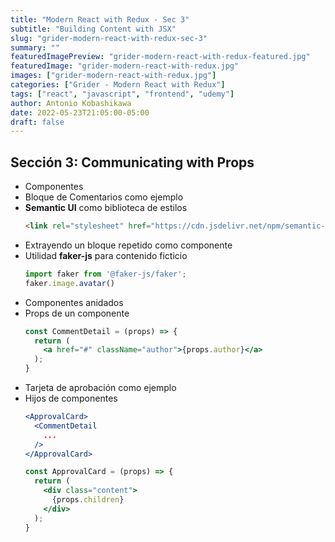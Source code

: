 ```yaml
---
title: "Modern React with Redux - Sec 3"
subtitle: "Building Content with JSX"
slug: "grider-modern-react-with-redux-sec-3"
summary: ""
featuredImagePreview: "grider-modern-react-with-redux-featured.jpg"
featuredImage: "grider-modern-react-with-redux.jpg"
images: ["grider-modern-react-with-redux.jpg"]
categories: ["Grider - Modern React with Redux"]
tags: ["react", "javascript", "frontend", "udemy"]
author: Antonio Kobashikawa
date: 2022-05-23T21:05:00-05:00
draft: false
---
```


## Sección 3: Communicating with Props

- Componentes
- Bloque de Comentarios como ejemplo
- **Semantic UI** como biblioteca de estilos
  ```html
  <link rel="stylesheet" href="https://cdn.jsdelivr.net/npm/semantic-ui@2.4.2/dist/semantic.min.css">
  ```
- Extrayendo un bloque repetido como componente
- Utilidad **faker-js** para contenido ficticio
  ```js
  import faker from '@faker-js/faker';
  faker.image.avatar()
  ```
- Componentes anidados
- Props de un componente
  ```jsx
  const CommentDetail = (props) => {
    return (
      <a href="#" className="author">{props.author}</a>
    );
  }
  ```
- Tarjeta de aprobación como ejemplo
- Hijos de componentes
  ```jsx
  <ApprovalCard>
    <CommentDetail
      ...
    />
  </ApprovalCard>
  ```
  ```jsx
  const ApprovalCard = (props) => {
    return (
      <div class="content">
        {props.children}
      </div>
    );
  }
  ```